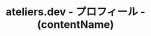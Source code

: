 ---
# Docusaurus メタデータ 

# これは全てのメタデータ項目を含んだ「プロフィール」向けテンプレートです。
# 利用先では必要項目以外はメタデータ説明ごと消去し、クリアな運用を推奨します。

# --- 設定を推奨する基本項目 ---
# id: 一意の識別子を指定します。重複はできません。
id: profile-(contentName)
# slug: ドキュメントのURLの一部をカスタマイズします。slugを使用することで、ファイル名やディレクトリ構造とは独立したURLを設定できます。
slug: /profiles/(contentName)
# category: ドキュメントのカテゴリーを指定します。これにより、コンテンツをグループ化しやすくなり、ユーザーが関連するコンテンツを探しやすくなります。
category: プロフィール
# title: ドキュメントの正式タイトルを指定します。タグ一覧による結果ページなどに表示されます。
title: ateliers.dev - プロフィール - (contentName)
# sidebar_label: ナビゲーションサイドバーで使用されるラベルをカスタマイズします。これにより、ドキュメントのタイトルが長すぎる場合や、より簡潔な表現を使用したい場合に便利です。
sidebar_label: (タイトル)
# tag: ドキュメントに関連タグを設定します。これにより、関連するコンテンツをグループ化しやすくなり、ユーザーが類似のトピックを探しやすくなります。
tags: [profile, (contentName)]
# description: ドキュメントの簡潔な説明を提供します。この説明は、SEO（検索エンジン最適化）やサイト内検索結果での表示に利用され、ユーザーが内容を素早く把握できるようにします。
description: ateliers.dev のコンテンツ「プロフィール」の説明です。

# --- 外部公開への対策項目 ---
# keywords: ドキュメントに関連するキーワードを指定し、SEOの強化に役立てます。
# keywords: [profile, (keyword1), (keyword2)]
# image: ドキュメントのメインイメージやソーシャルメディア共有時に使用される画像を指定します。
# image: /img/docusaurus.png

# --- サイトデザインやデバッグに関する項目 ---
# sidebar_position: サイドバー内でのドキュメントの表示位置を数値で指定します。これにより、ドキュメントの並び順を明示的にコントロールできます。
# sidebar_position: 1
# draft: ドキュメントがまだ公開準備ができていない場合に、これを `true` に設定することで、ビルド時にページを非表示にします。
# draft: false
# hide_title: ページからタイトルを非表示にするかどうかを指定します。これは、ページデザインによってはタイトルが不要な場合に便利です。
# hide_title: true
# hide_table_of_contents: ページの目次を非表示にするかどうかを指定します。
# hide_table_of_contents: true

---